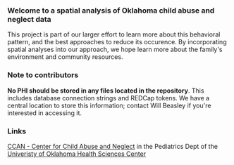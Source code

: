 ### Welcome to a spatial analysis of Oklahoma child abuse and neglect data
This project is part of our larger effort to learn more about this behavioral pattern, and the best approaches to reduce its occurence.  By incorporating spatial analyses into our approach, we hope learn more about the family's environment and community resources.

### Note to contributors
**No PHI should be stored in any files located in the repository**.  This includes database connection strings and REDCap tokens.  We have a central location to store this information; contact Will Beasley if you're interested in accessing it.


### Links
[CCAN - Center for Child Abuse and Neglect](http://www.oumedicine.com/pediatrics/department-sections/developmental-behavioral-pediatrics/center-on-child-abuse-and-neglect/research/child-welfare-services-research/oklahoma-children's-services-evaluation) in the Pediatrics Dept of the [Univeristy of Oklahoma Health Sciences Center](http://ouhsc.edu/)

